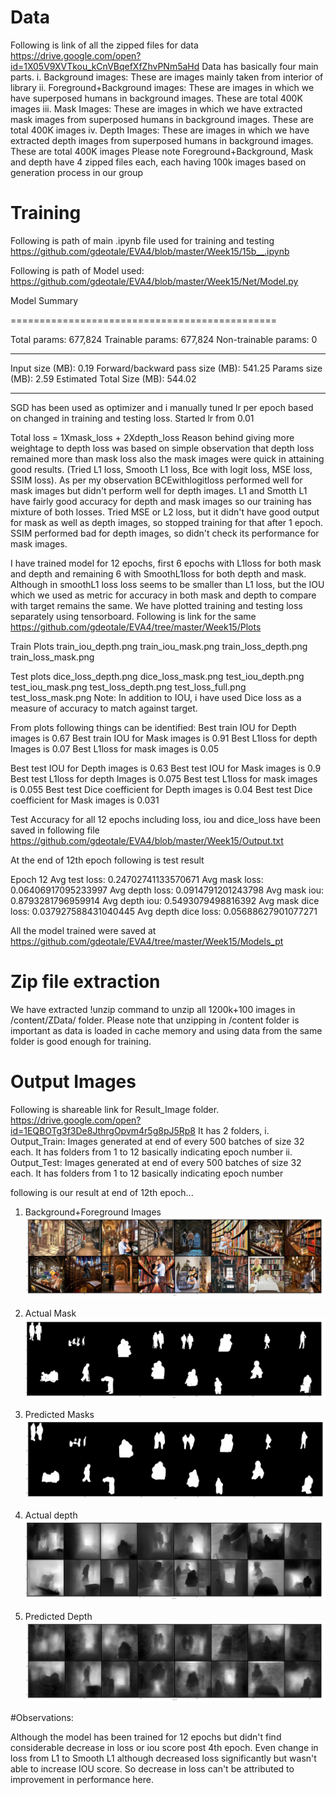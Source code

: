 # Data
Following is link of all the zipped files for data
https://drive.google.com/open?id=1X05V9XVTkou_kCnVBqefXfZhvPNm5aHd
Data has basically four main parts.
i. Background images: These are images mainly taken from interior of library
ii. Foreground+Background images: These are images in which we have superposed humans in background images. These are total 400K images
iii. Mask Images: These are images in which we have extracted mask images from superposed humans in background images. These are total 400K images
iv. Depth Images: These are images in which we have extracted depth images from superposed humans in background images. These are total 400K images
Please note Foreground+Background, Mask and depth have 4 zipped files each, each having 100k images based on generation process in our group 

# Training

Following is path of main .ipynb file used for training and testing
https://github.com/gdeotale/EVA4/blob/master/Week15/15b__.ipynb

Following is path of Model used:
https://github.com/gdeotale/EVA4/blob/master/Week15/Net/Model.py

Model Summary

==============================================

Total params: 677,824
Trainable params: 677,824
Non-trainable params: 0

-----------------------------------------------

Input size (MB): 0.19
Forward/backward pass size (MB): 541.25
Params size (MB): 2.59
Estimated Total Size (MB): 544.02

-----------------------------------------------

SGD has been used as optimizer and i manually tuned lr per epoch based on changed in training and testing loss. Started lr from 0.01

Total loss = 1Xmask_loss + 2Xdepth_loss
Reason behind giving more weightage to depth loss was based on simple observation that depth loss remained more than mask loss
also the mask images were quick in attaining good results.
(Tried L1 loss, Smooth L1 loss, Bce with logit loss, MSE loss, SSIM loss). As per my observation BCEwithlogitloss performed well for mask images
but didn't perform well for depth images. L1 and Smotth L1 have fairly good accuracy for depth and mask images so our training has mixture of both losses.
Tried MSE or L2 loss, but it didn't have good output for mask as well as depth images, so stopped training for that after 1 epoch.
SSIM performed bad for depth images, so didn't check its performance for mask images.

I have trained model for 12 epochs, first 6 epochs with L1loss for both mask and depth and remaining 6 with SmoothL1loss for
both depth and mask. Although in smoothL1 loss loss seems to be smaller than L1 loss, but the IOU which we used as metric for 
accuracy in both mask and depth to compare with target remains the same.
 We have plotted training and testing loss separately using tensorboard. Following is link for the same
 https://github.com/gdeotale/EVA4/tree/master/Week15/Plots

Train Plots
train_iou_depth.png
train_iou_mask.png
train_loss_depth.png
train_loss_mask.png

Test plots 
dice_loss_depth.png
dice_loss_mask.png
test_iou_depth.png
test_iou_mask.png
test_loss_depth.png
test_loss_full.png
test_loss_mask.png
Note: In addition to IOU, i have used Dice loss as a measure of accuracy to match against target.

From plots following things can be identified:
Best train IOU for Depth images is 0.67
Best train IOU for Mask images is 0.91
Best L1loss for depth Images is 0.07
Best L1loss for mask images is 0.05

Best test IOU for Depth images is 0.63
Best test IOU for Mask images is 0.9
Best test L1loss for depth Images is 0.075
Best test L1loss for mask images is 0.055
Best test Dice coefficient for Depth images is 0.04
Best test Dice coefficient for Mask images is 0.031

Test Accuracy for all 12 epochs including loss, iou and dice_loss have been saved in following file
https://github.com/gdeotale/EVA4/blob/master/Week15/Output.txt

At the end of 12th epoch following is test result

Epoch 12 Avg test loss:  0.24702741133570671  Avg mask loss:  0.06406917095233997  Avg depth loss:  0.0914791201243798
Avg mask iou:  0.8793281796959914  Avg depth iou:  0.5493079498816392
Avg mask dice loss:  0.037927588431040445  Avg depth dice loss:  0.05688627901077271

All the model trained were saved at 
https://github.com/gdeotale/EVA4/tree/master/Week15/Models_pt


# Zip file extraction
We have extracted !unzip command to unzip all 1200k+100 images in /content/ZData/ folder. Please note that unzipping in 
/content folder is important as data is loaded in cache memory and using data from the same folder is good enough for training.

# Output Images

Following is shareable link for Result_Image folder. 
https://drive.google.com/open?id=1EQBOTg3f3De8JthrgOpvm4r5g8pJ5Rp8
It has 2 folders,
i. Output_Train: Images generated at end of every 500 batches of size 32 each. It has folders from 1 to 12 basically indicating 
epoch number
ii. Output_Test: Images generated at end of every 500 batches of size 32 each. It has folders from 1 to 12 basically indicating 
epoch number

following is our result at end of 12th epoch...
1. Background+Foreground Images
![](Sample/_test_12_3000.jpg)

2. Actual Mask
![](Sample/Actual_mask.jpg)

3. Predicted Masks
![](Sample/predicted_mask.jpg)

4. Actual depth
![](Sample/Actual_depth.jpg)

5. Predicted Depth
![](Sample/Predicted_depth.jpg)

#Observations:

Although the model has been trained for 12 epochs but didn't find considerable decrease in loss or iou score post 4th epoch.
Even change in loss from L1 to Smooth L1 although decreased loss significantly but wasn't able to increase IOU score. So
decrease in loss can't be attributed to improvement in performance here.

